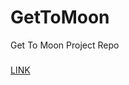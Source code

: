 # GetToMoon
Get To Moon Project Repo


###

[LINK](https://github.com/Eldorajo/GetToMoon/blob/main/Frontend/index.html)
